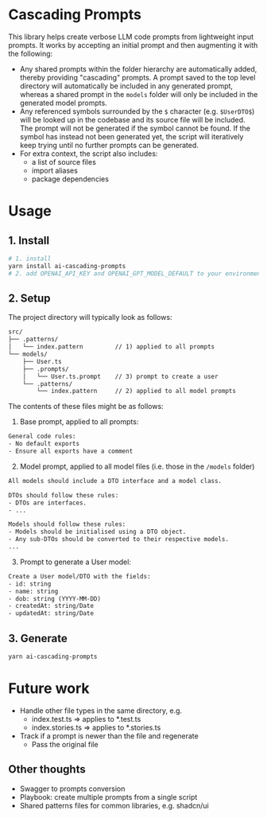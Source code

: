 # Cascading Prompts

This library helps create verbose LLM code prompts from lightweight input 
prompts. It works by accepting an initial prompt and then augmenting it with the
following:

- Any shared prompts within the folder hierarchy are automatically added, thereby
  providing "cascading" prompts. A prompt saved to the top level
  directory will automatically be included in any generated prompt, whereas a
  shared prompt in the `models` folder will only be included in the generated model
  prompts.
- Any referenced symbols surrounded by the `$` character (e.g. `$UserDTO$`) will be
  looked up in the codebase and its source file will be included. The prompt
  will not be generated if the symbol cannot be found. If the symbol has instead
  not been generated yet, the script will iteratively keep trying until no
  further prompts can be generated.
- For extra context, the script also includes: 
    - a list of source files
    - import aliases
    - package dependencies

# Usage

## 1. Install

```zsh
# 1. install
yarn install ai-cascading-prompts
# 2. add OPENAI_API_KEY and OPENAI_GPT_MODEL_DEFAULT to your environment
```

## 2. Setup

The project directory will typically look as follows:

```txt
src/
├── .patterns/
│   └── index.pattern         // 1) applied to all prompts
└── models/
    ├── User.ts
    ├── .prompts/
    │   └── User.ts.prompt    // 3) prompt to create a user
    └── .patterns/
        └── index.pattern     // 2) applied to all model prompts
```

The contents of these files might be as follows:

1. Base prompt, applied to all prompts:
```txt
General code rules:
- No default exports
- Ensure all exports have a comment
```

2. Model prompt, applied to all model files (i.e. those in the `/models` folder)
```txt
All models should include a DTO interface and a model class.

DTOs should follow these rules:
- DTOs are interfaces.
- ...

Models should follow these rules:
- Models should be initialised using a DTO object. 
- Any sub-DTOs should be converted to their respective models.
...
```

3. Prompt to generate a User model:
```txt
Create a User model/DTO with the fields:
- id: string
- name: string
- dob: string (YYYY-MM-DD)
- createdAt: string/Date
- updatedAt: string/Date
```

## 3. Generate

```zsh
yarn ai-cascading-prompts
```

# Future work

- Handle other file types in the same directory, e.g. 
  - index.test.ts => applies to *.test.ts
  - index.stories.ts => applies to *.stories.ts
- Track if a prompt is newer than the file and regenerate
  - Pass the original file

## Other thoughts

- Swagger to prompts conversion
- Playbook: create multiple prompts from a single script
- Shared patterns files for common libraries, e.g. shadcn/ui
